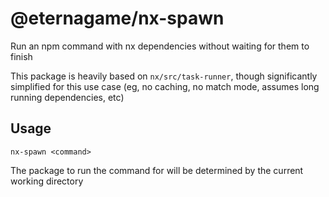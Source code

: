 # @eternagame/nx-spawn

Run an npm command with nx dependencies without waiting for them to finish

This package is heavily based on `nx/src/task-runner`, though significantly simplified for this use case
(eg, no caching, no match mode, assumes long running dependencies, etc)

## Usage

```
nx-spawn <command>
```

The package to run the command for will be determined by the current working directory
